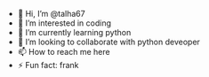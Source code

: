 - 👋 Hi, I’m @talha67
- 👀 I’m interested in coding
- 🌱 I’m currently learning python
- 💞️ I’m looking to collaborate with python deveoper
- 📫 How to reach me here 
- ⚡ Fun fact: frank

<!---
talha6767/talha6767 is a ✨ special ✨ repository because its `README.md` (this file) appears on your GitHub profile.
You can click the Preview link to take a look at your changes.
--->
